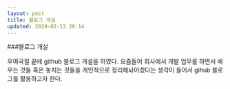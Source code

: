 ```yaml
---
layout: post
title: 블로그 개설
updated: 2019-02-13 20:14
---
```


###블로그 개설

우여곡절 끝에 github 블로그 개설을 하였다.
요즘들어 회사에서 개발 업무를 하면서 배우는 것들 혹은 놓치는 것들을 개인적으로 정리해놔야겠다는 생각이 들어서 gihub 블로그를 활용하고자 한다.